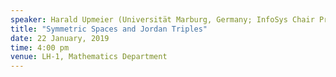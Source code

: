 ```yaml
---
speaker: Harald Upmeier (Universität Marburg, Germany; InfoSys Chair Professor, IISc)
title: "Symmetric Spaces and Jordan Triples"
date: 22 January, 2019
time: 4:00 pm
venue: LH-1, Mathematics Department
---
```


